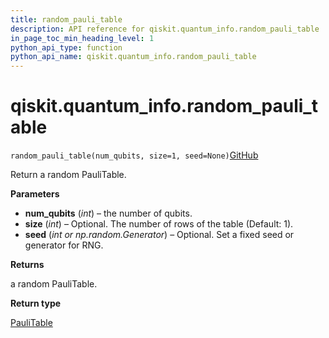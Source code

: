```yaml
---
title: random_pauli_table
description: API reference for qiskit.quantum_info.random_pauli_table
in_page_toc_min_heading_level: 1
python_api_type: function
python_api_name: qiskit.quantum_info.random_pauli_table
---
```


# qiskit.quantum\_info.random\_pauli\_table

<span id="qiskit.quantum_info.random_pauli_table" />

`random_pauli_table(num_qubits, size=1, seed=None)`[GitHub](https://github.com/qiskit/qiskit/tree/stable/0.21/qiskit/quantum_info/operators/symplectic/random.py "view source code")

Return a random PauliTable.

**Parameters**

*   **num\_qubits** (*int*) – the number of qubits.
*   **size** (*int*) – Optional. The number of rows of the table (Default: 1).
*   **seed** (*int or np.random.Generator*) – Optional. Set a fixed seed or generator for RNG.

**Returns**

a random PauliTable.

**Return type**

[PauliTable](qiskit.quantum_info.PauliTable "qiskit.quantum_info.PauliTable")

